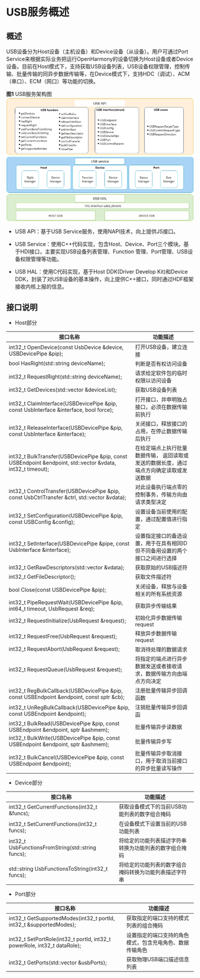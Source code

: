 # USB服务概述


## 概述

USB设备分为Host设备（主机设备）和Device设备（从设备）。用户可通过Port Service来根据实际业务把运行OpenHarmony的设备切换为Host设备或者Device设备。目前在Host模式下，支持获取USB设备列表，USB设备权限管理，控制传输、批量传输的同异步数据传输等，在Device模式下，支持HDC（调试）、ACM（串口）、ECM（网口）等功能的切换。

  **图1** USB服务架构图
  ![zh-cn_image_0000001267088285](figures/zh-cn_image_0000001267088285.png)

- USB API：基于USB Service服务，使用NAPI技术，向上提供JS接口。

- USB Service：使用C++代码实现，包含Host、Device、Port三个模块。基于HDI接口，主要实现USB设备列表管理、Function 管理、Port管理、USB设备权限管理等功能。

- USB HAL：使用C代码实现，基于Host DDK(Driver Develop Kit)和Device DDK，封装了对USB设备的基本操作，向上提供C++接口，同时通过HDF框架接收内核上报的信息。


## 接口说明

- Host部分

| 接口名称                                                     | 功能描述                                                     |
| ------------------------------------------------------------ | ------------------------------------------------------------ |
| int32_t OpenDevice(const UsbDevice &device, USBDevicePipe &pip); | 打开USB设备，建立连接                                        |
| bool HasRight(std::string deviceName);                       | 判断是否有权访问设备                                         |
| int32_t RequestRight(std::string deviceName);                | 请求给定软件包的临时权限以访问设备                           |
| int32_t GetDevices(std::vector &deviceList);                 | 获取USB设备列表                                              |
| int32_t ClaimInterface(USBDevicePipe &pip, const UsbInterface &interface, bool force); | 打开接口，并申明独占接口，必须在数据传输前执行               |
| int32_t ReleaseInterface(USBDevicePipe &pip, const UsbInterface &interface); | 关闭接口，释放接口的占用，在停止数据传输后执行               |
| int32_t BulkTransfer(USBDevicePipe &pip, const USBEndpoint &endpoint, std::vector &vdata, int32_t timeout); | 在给定端点上执行批量数据传输， 返回读取或发送的数据长度，通过端点方向确定读取或发送数据 |
| int32_t ControlTransfer(USBDevicePipe &pip, const UsbCtrlTransfer &ctrl, std::vector &vdata); | 对此设备执行端点零的控制事务，传输方向由请求类型决定         |
| int32_t SetConfiguration(USBDevicePipe &pip, const USBConfig &config); | 设置设备当前使用的配置，通过配置值进行指定                   |
| int32_t SetInterface(USBDevicePipe &pipe, const UsbInterface &interface); | 设置指定接口的备选设置，用于在具有相同ID但不同备用设置的两个接口之间进行选择 |
| int32_t GetRawDescriptors(std::vector &vdata);               | 获取原始的USB描述符                                          |
| int32_t GetFileDescriptor();                                 | 获取文件描述符                                               |
| bool Close(const USBDevicePipe &pip);                        | 关闭设备，释放与设备相关的所有系统资源                       |
| int32_t PipeRequestWait(USBDevicePipe &pip, int64_t timeout, UsbRequest &req); | 获取异步传输结果                                             |
| int32_t RequestInitialize(UsbRequest &request);              | 初始化异步数据传输request                                    |
| int32_t RequestFree(UsbRequest &request);                    | 释放异步数据传输request                                      |
| int32_t RequestAbort(UsbRequest &request);                   | 取消待处理的数据请求                                         |
| int32_t RequestQueue(UsbRequest &request);                   | 将指定的端点进行异步数据发送或者接收请求，数据传输方向由端点方向决定 |
| int32_t RegBulkCallback(USBDevicePipe &pip, const USBEndpoint &endpoint, const sptr<IRemoteObject> &cb); | 注册批量传输异步回调函数                                     |
| int32_t UnRegBulkCallback(USBDevicePipe &pip, const USBEndpoint &endpoint); | 注销批量传输异步回调函                                       |
| int32_t BulkRead(USBDevicePipe &pip, const USBEndpoint &endpoint, sptr<Ashmem> &ashmem); | 批量传输异步读数据                                           |
| int32_t BulkWrite(USBDevicePipe &pip, const USBEndpoint &endpoint, sptr<Ashmem> &ashmem); | 批量传输异步写                                               |
| int32_t BulkCancel(USBDevicePipe &pip, const USBEndpoint &endpoint); | 批量传输异步取消接口，用于取消当前接口的异步批量读写操作     |

- Device部分

| 接口名称                                           | 功能描述                                               |
| -------------------------------------------------- | ------------------------------------------------------ |
| int32_t GetCurrentFunctions(int32_t &funcs);       | 获取设备模式下的当前USB功能列表的数字组合掩码          |
| int32_t SetCurrentFunctions(int32_t funcs);        | 在设备模式下设置当前的USB功能列表                      |
| int32_t UsbFunctionsFromString(std::string funcs); | 将给定的功能列表描述字符串转换为功能列表的数字组合掩码 |
| std::string UsbFunctionsToString(int32_t funcs);   | 将给定的功能列表的数字组合掩码转换为功能列表描述字符串 |

- Port部分

| 接口名称                                                     | 功能描述                                                 |
| ------------------------------------------------------------ | -------------------------------------------------------- |
| int32_t GetSupportedModes(int32_t portId, int32_t &supportedModes); | 获取指定的端口支持的模式列表的组合掩码                   |
| int32_t SetPortRole(int32_t portId, int32_t powerRole, int32_t dataRole); | 设置指定的端口支持的角色模式，包含充电角色、数据传输角色 |
| int32_t GetPorts(std::vector &usbPorts);                     | 获取物理USB端口描述信息列表                              | 
